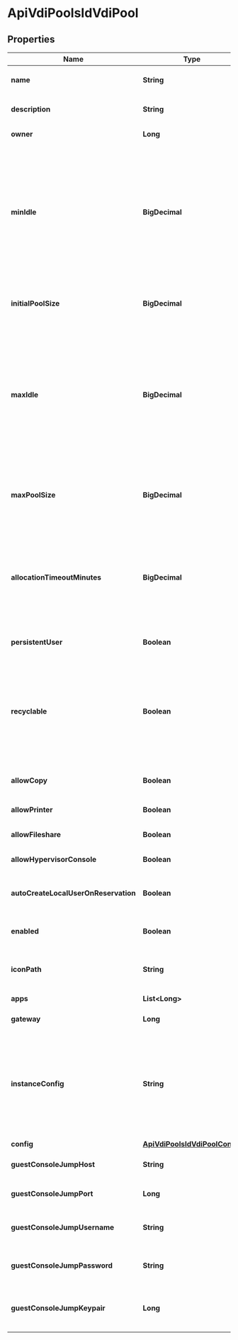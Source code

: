 

# ApiVdiPoolsIdVdiPool

## Properties

Name | Type | Description | Notes
------------ | ------------- | ------------- | -------------
**name** | **String** | Virtual Desktop name |  [optional]
**description** | **String** | Virtual Desktop description |  [optional]
**owner** | **Long** | Owner (User) ID |  [optional]
**minIdle** | **BigDecimal** | Min Idle - Sets the minimum number of idle instances on standby in the pool. The pool will always try to maintain this number of available instances on standby.  |  [optional]
**initialPoolSize** | **BigDecimal** | The initial size of the pool to be allocated on creation |  [optional]
**maxIdle** | **BigDecimal** | Sets the maximum number of idle instances on standby in the pool. If the number of idle instances supersedes this, the pool will start removing instances  |  [optional]
**maxPoolSize** | **BigDecimal** | Max limit on number of allocations and instances within the pool.  |  [optional]
**allocationTimeoutMinutes** | **BigDecimal** | Time (in minutes) after a user disconnects before an allocation is recycled or shutdown depending on persistence.  |  [optional]
**persistentUser** | **Boolean** | Persistent Desktop Pool |  [optional]
**recyclable** | **Boolean** | Recyclable VDI Pools only work with cloud types that support snapshot management (i.e. Vmware, Nutanix, VCD) |  [optional]
**allowCopy** | **Boolean** | Allow copy from desktop |  [optional]
**allowPrinter** | **Boolean** | Allow local printers from Desktop |  [optional]
**allowFileshare** | **Boolean** | Allow File Share |  [optional]
**allowHypervisorConsole** | **Boolean** | Allow hypervisor console |  [optional]
**autoCreateLocalUserOnReservation** | **Boolean** | Auto create local user upon reservation |  [optional]
**enabled** | **Boolean** | Can be used to enable or disable the VDI pool |  [optional]
**iconPath** | **String** | The relative location of an icon image |  [optional]
**apps** | **List&lt;Long&gt;** | Array of VDI App IDs |  [optional]
**gateway** | **Long** | VDI Gateway ID |  [optional]
**instanceConfig** | **String** | Instance Config JSON. Passing as a string will preserve property order.  See &#x60;config&#x60; object for required values. |  [optional]
**config** | [**ApiVdiPoolsIdVdiPoolConfig**](ApiVdiPoolsIdVdiPoolConfig.md) |  |  [optional]
**guestConsoleJumpHost** | **String** | Guest Console Jump Host |  [optional]
**guestConsoleJumpPort** | **Long** | Guest Console Jump Port |  [optional]
**guestConsoleJumpUsername** | **String** | Guest Console Jump Username |  [optional]
**guestConsoleJumpPassword** | **String** | Guest Console Jump Password |  [optional]
**guestConsoleJumpKeypair** | **Long** | Guest Console Jump Key Pair. see &#x60;Key Pair&#x60; |  [optional]



